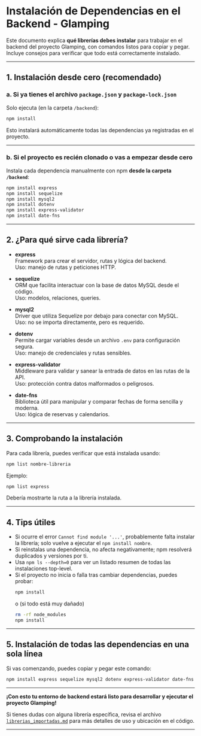 # Instalación de Dependencias en el Backend - Glamping

Este documento explica **qué librerías debes instalar** para trabajar en el backend del proyecto Glamping, con comandos listos para copiar y pegar. Incluye consejos para verificar que todo está correctamente instalado.

---

## 1. Instalación desde cero (recomendado)

### a. Si ya tienes el archivo `package.json` y `package-lock.json`

Solo ejecuta (en la carpeta `/backend`):

```bash
npm install
```
Esto instalará automáticamente todas las dependencias ya registradas en el proyecto.

---

### b. Si el proyecto es recién clonado o vas a empezar desde cero

Instala cada dependencia manualmente con npm **desde la carpeta `/backend`**:

```bash
npm install express
npm install sequelize
npm install mysql2
npm install dotenv
npm install express-validator
npm install date-fns
```

---

## 2. ¿Para qué sirve cada librería?

- **express**  
  Framework para crear el servidor, rutas y lógica del backend.  
  Uso: manejo de rutas y peticiones HTTP.

- **sequelize**  
  ORM que facilita interactuar con la base de datos MySQL desde el código.  
  Uso: modelos, relaciones, queries.

- **mysql2**  
  Driver que utiliza Sequelize por debajo para conectar con MySQL.  
  Uso: no se importa directamente, pero es requerido.

- **dotenv**  
  Permite cargar variables desde un archivo `.env` para configuración segura.  
  Uso: manejo de credenciales y rutas sensibles.

- **express-validator**  
  Middleware para validar y sanear la entrada de datos en las rutas de la API.  
  Uso: protección contra datos malformados o peligrosos.

- **date-fns**  
  Biblioteca útil para manipular y comparar fechas de forma sencilla y moderna.  
  Uso: lógica de reservas y calendarios.

---

## 3. Comprobando la instalación

Para cada librería, puedes verificar que está instalada usando:

```bash
npm list nombre-libreria
```
Ejemplo:
```bash
npm list express
```
Debería mostrarte la ruta a la librería instalada.

---

## 4. Tips útiles

- Si ocurre el error `Cannot find module '...'`, probablemente falta instalar la librería; solo vuelve a ejecutar el `npm install nombre`.
- Si reinstalas una dependencia, no afecta negativamente; npm resolverá duplicados y versiones por ti.
- Usa `npm ls --depth=0` para ver un listado resumen de todas las instalaciones top-level.
- Si el proyecto no inicia o falla tras cambiar dependencias, puedes probar:
  ```bash
  npm install
  ```
  o (si todo está muy dañado)
  ```bash
  rm -rf node_modules
  npm install
  ```

---

## 5. Instalación de todas las dependencias en una sola línea

Si vas comenzando, puedes copiar y pegar este comando:

```bash
npm install express sequelize mysql2 dotenv express-validator date-fns
```

---

**¡Con esto tu entorno de backend estará listo para desarrollar y ejecutar el proyecto Glamping!**

Si tienes dudas con alguna librería específica, revisa el archivo [`librerias_importadas.md`](./librerias_importadas.md) para más detalles de uso y ubicación en el código.

---